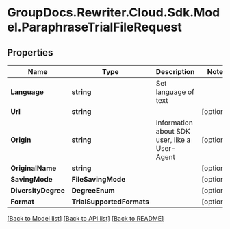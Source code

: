 # GroupDocs.Rewriter.Cloud.Sdk.Model.ParaphraseTrialFileRequest

## Properties

Name | Type | Description | Notes
------------ | ------------- | ------------- | -------------
**Language** | **string** | Set language of text | 
**Url** | **string** |  | [optional] 
**Origin** | **string** | Information about SDK user, like a User-Agent | [optional] 
**OriginalName** | **string** |  | [optional] 
**SavingMode** | **FileSavingMode** |  | [optional] 
**DiversityDegree** | **DegreeEnum** |  | [optional] 
**Format** | **TrialSupportedFormats** |  | [optional] 

[[Back to Model list]](../README.md#documentation-for-models) [[Back to API list]](../README.md#documentation-for-api-endpoints) [[Back to README]](../README.md)

